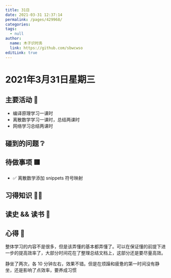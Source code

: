 ```yaml
---
title: 31日
date: 2021-03-31 12:37:14
permalink: /pages/429968/
categories: 
tags: 
  - null
author: 
  name: 木子识时务
  link: https://github.com/sbwcwso
editLink: true
---
```

# 2021年3月31日星期三

## 主要活动 🏃

* 编译原理学习一课时
* 离散数学学习一课时，总结两课时
* 网络学习总结两课时

## 碰到的问题 ❔

## 待做事项 🟥

* ✅ 离散数学添加 snippets 符号映射

## 习得知识 🧑‍💻

## 读史 && 读书 📖

## 心得 🤔

整体学习的内容不是很多，但是该弄懂的基本都弄懂了。可以在保证懂的前提下进一步的提高效率了，大部分时间花在了整理总结文档上，这部分还是要尽量高效。

静坐了两次，各 10 分钟左右，效果不错。但是在烦躁和疲惫的第一时间没有静坐，还是影响了点效率，要养成习惯
